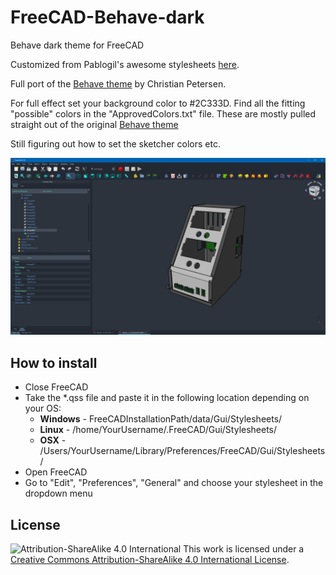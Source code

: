# FreeCAD-Behave-dark
Behave dark theme for FreeCAD

Customized from Pablogil's awesome stylesheets [here](https://github.com/pgilfernandez/FreeCAD_stylesheets).

Full port of the [Behave theme](https://github.com/fnky/behave-theme) by Christian Petersen. 

For full effect set your background color to #2C333D. Find all the fitting "possible" colors in the "ApprovedColors.txt" file. These are mostly pulled straight out of the original [Behave theme](https://github.com/fnky/behave-theme)

Still figuring out how to set the sketcher colors etc. 

![Screenshot](https://raw.githubusercontent.com/Chrismettal/FreeCAD-Behave-dark/master/Screenshot.png)

How to install
------
- Close FreeCAD
- Take the *.qss file and paste it in the following location depending on your OS:
    - __Windows__ - FreeCADInstallationPath/data/Gui/Stylesheets/
    - __Linux__ - /home/YourUsername/.FreeCAD/Gui/Stylesheets/
    - __OSX__ - /Users/YourUsername/Library/Preferences/FreeCAD/Gui/Stylesheets/
- Open FreeCAD
- Go to "Edit", "Preferences", "General" and choose your stylesheet in the dropdown menu

License
------

![Attribution-ShareAlike 4.0 International](http://i.creativecommons.org/l/by-sa/3.0/88x31.png)
This work is licensed under a [Creative Commons Attribution-ShareAlike 4.0 International License](http://creativecommons.org/licenses/by-sa/4.0/).